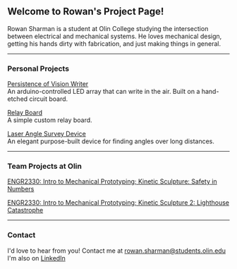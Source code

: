 ## Welcome to Rowan's Project Page!

Rowan Sharman is a student at Olin College studying the intersection between electrical and mechanical systems. He loves mechanical design, getting his hands dirty with fabrication, and just making things in general.

***
### Personal Projects

[Persistence of Vision Writer](https://rowansharman.github.io/POV/)  
An arduino-controlled LED array that can write in the air. Built on a hand-etched circuit board.


[Relay Board](https://rowansharman.github.io/RelayBoard/)  
A simple custom relay board.


[Laser Angle Survey Device](https://rowansharman.github.io/LaserAngle/)  
An elegant purpose-built device for finding angles over long distances.


***
### Team Projects at Olin
[ENGR2330: Intro to Mechanical Prototyping; Kinetic Sculpture: Safety in Numbers](https://rowansharman.github.io/MechProto1)

[ENGR2330: Intro to Mechanical Prototyping; Kinetic Sculpture 2: Lighthouse Catastrophe](https://rowansharman.github.io/MechProto2)

***
### Contact

I'd love to hear from you! Contact me at [rowan.sharman@students.olin.edu](mailto:rowan.sharman@students.olin.edu)  
I'm also on [LinkedIn](https://linkedin.com/in/rowansharman)
